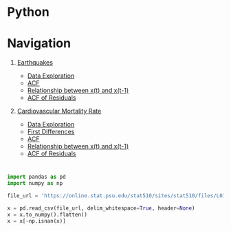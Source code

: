 # Python 

# Navigation

1.  [Earthquakes](#quakes)

    * [Data Exploration](#data-exploration)
    * [ACF](#acf)
    * [Relationship between x(t) and x(t-1)](#relationship-between-xt-and-xt-1)
    * [ACF of Residuals](#acf-of-residuals)

2.  [Cardiovascular Mortality Rate](#cmort)

    * [Data Exploration](#data-exploration-1)
    * [First Differences](#first-differences)
    * [ACF](#acf-1)
    * [Relationship between x(t) and x(t-1)](#relationship-between-xt-and-xt-1-1)
    * [ACF of Residuals](#acf-of-residuals-1)

# 


```python
import pandas as pd
import numpy as np

file_url = 'https://online.stat.psu.edu/stat510/sites/stat510/files/L01/quakes.dat'

x = pd.read_csv(file_url, delim_whitespace=True, header=None)
x = x.to_numpy().flatten()
x = x[~np.isnan(x)]
```
